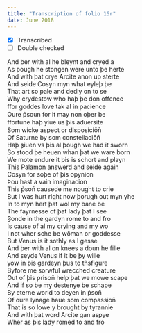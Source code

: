 ```yaml
---
title: "Transcription of folio 16r"
date: June 2018
---
```


- [X] Transcribed
- [ ] Double checked

And þer with al he bleynt and cryed a  
As þough he stongen were unto þe herte  
And with þat crye Arcite anon up sterte  
And seide Cosyn myn what eyleþ þe  
That art so pale and dedly on to se  
Why crydestow who haþ þe don offence  
ﬀor goddes love tak al in pacience  
Oure p̉soun for it may non oþer be  
ﬀortune haþ yiue us þis aduersite  
Som wicke aspect or disposiciōn̄  
Of Saturne by som constellaciōn̄  
Haþ ȝiuen vs þis al þough we had it sworn  
So stood þe heuen whan þat we ware born  
We mote endure it þis is schort and playn  
This Palamon answerd and seide again  
Cosyn for soþe of þis opynion  
Þou hast a vain imaginacion  
This p̉son̄ causede me nought to crie    
But I was hurt right now þorugh out myn yhe    
In to myn hert þat wol my bane be  
The fayrnesse of þat lady þat I see  
Ȝonde in the gardyn rome to and fro  
Is cause of al my crying and my wo  
I not wher sche be wōman or goddesse  
But Venus is it sothly as I gesse  
And þer with al on knees a doun he fille    
And seyde Venus if it be þy wille  
yow in þis gardeyn þus to tñsfigure  
Byfore me sorwful wrecched creature  
Out of þis prison̄ help þat we mowe scape  
And if so be my destenye be schape  
By eterne world to deyen in p̉son̄  
Of oure lynage haue som compassion̄  
That is so lowe y brought by tyrannie  
And with þat word Arcite gan aspye  
Wher as þis lady romed to and fro  
